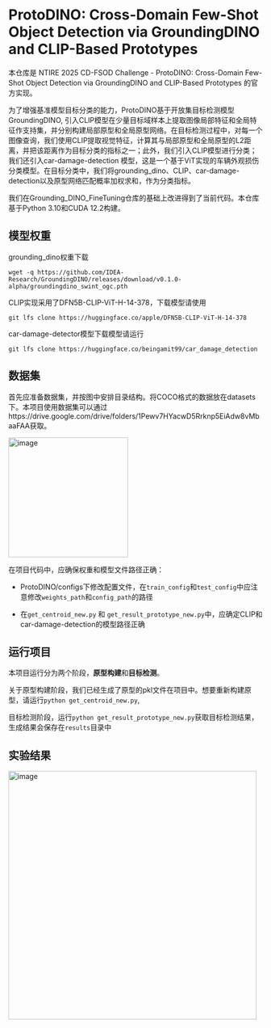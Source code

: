 # ProtoDINO: Cross-Domain Few-Shot Object Detection via GroundingDINO and CLIP-Based Prototypes

本仓库是 NTIRE 2025 CD-FSOD Challenge - ProtoDINO: Cross-Domain Few-Shot Object Detection via GroundingDINO and CLIP-Based Prototypes 的官方实现。

为了增强基准模型目标分类的能力，ProtoDINO基于开放集目标检测模型GroundingDINO, 引入CLIP模型在少量目标域样本上提取图像局部特征和全局特征作支持集，并分别构建局部原型和全局原型网络。在目标检测过程中，对每一个图像查询，我们使用CLIP提取视觉特征，计算其与局部原型和全局原型的L2距离，并把该距离作为目标分类的指标之一；此外，我们引入CLIP模型进行分类；我们还引入car-damage-detection 模型，这是一个基于ViT实现的车辆外观损伤分类模型。在目标分类中，我们将grounding_dino、CLIP、car-damage-detection以及原型网络匹配概率加权求和，作为分类指标。

我们在Grounding_DINO_FineTuning仓库的基础上改进得到了当前代码。本仓库基于Python 3.10和CUDA 12.2构建。

## 模型权重

grounding_dino权重下载 

`wget -q https://github.com/IDEA-Research/GroundingDINO/releases/download/v0.1.0-alpha/groundingdino_swint_ogc.pth`

CLIP实现采用了DFN5B-CLIP-ViT-H-14-378，下载模型请使用

`git lfs clone https://huggingface.co/apple/DFN5B-CLIP-ViT-H-14-378`

car-damage-detector模型下载模型请运行

`git lfs clone https://huggingface.co/beingamit99/car_damage_detection`

## 数据集
首先应准备数据集，并按图中安排目录结构。将COCO格式的数据放在datasets下。本项目使用数据集可以通过https://drive.google.com/drive/folders/1Pewv7HYacwD5Rrknp5EiAdw8vMbaaFAA获取。

<img width="237" alt="image" src="https://github.com/user-attachments/assets/4da559a7-383a-450d-a193-1588ff7d8100" />

在项目代码中，应确保权重和模型文件路径正确：

* ProtoDINO/configs下修改配置文件，在`train_config`和`test_config`中应注意修改`weights_path`和`config_path`的路径

* 在`get_centroid_new.py` 和 `get_result_prototype_new.py`中，应确定CLIP和car-damage-detection的模型路径正确

## 运行项目

本项目运行分为两个阶段，**原型构建**和**目标检测**。

关于原型构建阶段，我们已经生成了原型的pkl文件在项目中。想要重新构建原型，请运行`python get_centroid_new.py`, 

目标检测阶段，运行`python get_result_prototype_new.py`获取目标检测结果，生成结果会保存在`results`目录中

## 实验结果

<img width="492" alt="image" src="https://github.com/user-attachments/assets/6f3ecee0-059a-401e-b310-6a7c1aeac38a" />

